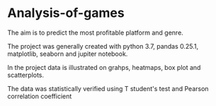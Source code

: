 # Analysis-of-games
The aim is to predict the most profitable platform and genre. 

The project was generally created with python 3.7, pandas 0.25.1, matplotlib, seaborn and jupiter notebook.

In the project data is illustrated on grahps, heatmaps, box plot and scatterplots.

The data was statistically verified using T student's test and Pearson correlation coefficient
